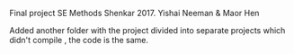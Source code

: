 Final project SE Methods Shenkar 2017.
Yishai Neeman & Maor Hen

Added another folder with the project divided into separate projects which didn't compile , the code is the same.
